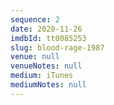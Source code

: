 ```yaml
---
sequence: 2
date: 2020-11-26
imdbId: tt0085253
slug: blood-rage-1987
venue: null
venueNotes: null
medium: iTunes
mediumNotes: null
---
```


